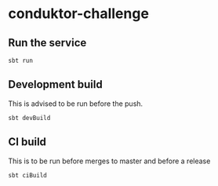 # conduktor-challenge

## Run the service

```shell
sbt run
```

## Development build

This is advised to be run before the push.

```shell
sbt devBuild
```

## CI build

This is to be run before merges to master and before a release

```shell
sbt ciBuild
```
